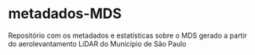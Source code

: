 # metadados-MDS
Repositório com os metadados e estatísticas sobre o MDS gerado a partir do aerolevantamento LiDAR do Município de São Paulo
